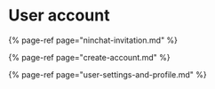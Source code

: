 # User account

{% page-ref page="ninchat-invitation.md" %}

{% page-ref page="create-account.md" %}

{% page-ref page="user-settings-and-profile.md" %}







